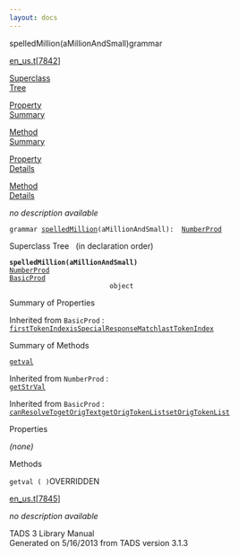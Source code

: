 ```yaml
---
layout: docs
---
```

<span class="title">spelledMillion(aMillionAndSmall)</span><span class="type">grammar</span>

[en_us.t](../file/en_us.t.html)\[[7842](../source/en_us.t.html#7842)\]

[Superclass  
Tree](#_SuperClassTree_)

[Property  
Summary](#_PropSummary_)

[Method  
Summary](#_MethodSummary_)

[Property  
Details](#_Properties_)

[Method  
Details](#_Methods_)



*no description available*

`grammar `<span class="gramalt">[`spelledMillion`](../object/spelledMillion.html)`(aMillionAndSmall)`</span>` :   `[`NumberProd`](../object/NumberProd.html)



<span id="_SuperClassTree_"></span>



<span class="hdln">Superclass Tree</span>   (in declaration order)



**`spelledMillion(aMillionAndSmall)`**  
[`NumberProd`](../object/NumberProd.html)  
[`BasicProd`](../object/BasicProd.html)  
`                         object`  
<span id="_PropSummary_"></span>



<span class="hdln">Summary of Properties</span>  







Inherited from `BasicProd` :  
[`firstTokenIndex`](../object/BasicProd.html#firstTokenIndex)[`isSpecialResponseMatch`](../object/BasicProd.html#isSpecialResponseMatch)[`lastTokenIndex`](../object/BasicProd.html#lastTokenIndex)

<span id="_MethodSummary_"></span>



<span class="hdln">Summary of Methods</span>  



[`getval`](#getval)

Inherited from `NumberProd` :  
[`getStrVal`](../object/NumberProd.html#getStrVal)

Inherited from `BasicProd` :  
[`canResolveTo`](../object/BasicProd.html#canResolveTo)[`getOrigText`](../object/BasicProd.html#getOrigText)[`getOrigTokenList`](../object/BasicProd.html#getOrigTokenList)[`setOrigTokenList`](../object/BasicProd.html#setOrigTokenList)

<span id="_Properties_"></span>



<span class="hdln">Properties</span>  



*(none)* <span id="_Methods_"></span>



<span class="hdln">Methods</span>  



<span id="getval"></span>

`getval ( )`<span class="rem">OVERRIDDEN</span>

[en_us.t](../file/en_us.t.html)\[[7845](../source/en_us.t.html#7845)\]



*no description available*





TADS 3 Library Manual  
Generated on 5/16/2013 from TADS version 3.1.3


